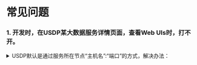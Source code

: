 # 常见问题



### 1. 开发时，在USDP某大数据服务详情页面，查看Web UIs时，打不开。

<details>
  <summary>USDP默认是通过服务所在节点“主机名”:“端口”的方式，解决办法：</summary>
```
在Client节点的/etc/hosts中添加USDP的大数据集群各节点的IP地址及主机名。
</br>注意：
  </br>a. 如果Client是在与集群可直接互通的内网环境，IP地址应采用集群个节点的内网IP地址。
  </br>b. 如果Client是通过互联网远程访问集群环境，IP地址应采用各节点的外网IP地址。
  </br>c. USDP 控制台是为较底层的业务系统，为防止出现安全隐患，建议用户尽可能不开放互联网可访问方式，若必须开放，建议添加严格的节点访问限制防火墙等策略，缩小请求源范围。或采用VPN方案安全访问。
```
</details>

